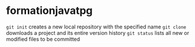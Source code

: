 # formationjavatpg

```git init``` creates a new local repository with the specified name
```git clone``` downloads a project and its entire version history
```git status``` lists all new or modified files to be committed
